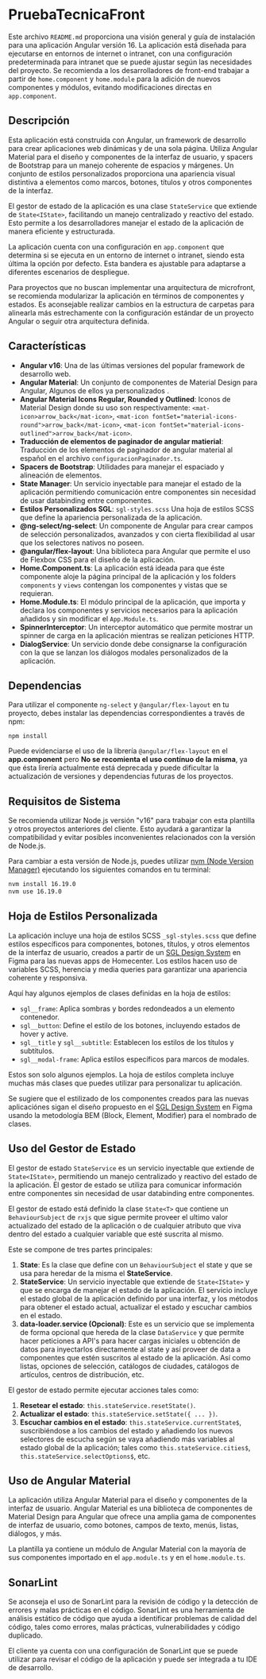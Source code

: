 # PruebaTecnicaFront

Este archivo `README.md` proporciona una visión general y guía de instalación para una aplicación Angular versión 16. La aplicación está diseñada para ejecutarse en entornos de internet o intranet, con una configuración predeterminada para intranet que se puede ajustar según las necesidades del proyecto. Se recomienda a los desarrolladores de front-end trabajar a partir de `home.component` y `home.module` para la adición de nuevos componentes y módulos, evitando modificaciones directas en `app.component`.

## Descripción

Esta aplicación está construida con Angular, un framework de desarrollo para crear aplicaciones web dinámicas y de una sola página. Utiliza Angular Material para el diseño y componentes de la interfaz de usuario, y spacers de Bootstrap para un manejo coherente de espacios y márgenes. Un conjunto de estilos personalizados proporciona una apariencia visual distintiva a elementos como marcos, botones, títulos y otros componentes de la interfaz.

El gestor de estado de la aplicación es una clase `StateService` que extiende de `State<IState>`, facilitando un manejo centralizado y reactivo del estado. Esto permite a los desarrolladores manejar el estado de la aplicación de manera eficiente y estructurada.

La aplicación cuenta con una configuración en `app.component` que determina si se ejecuta en un entorno de internet o intranet, siendo esta última la opción por defecto. Esta bandera es ajustable para adaptarse a diferentes escenarios de despliegue.

Para proyectos que no buscan implementar una arquitectura de microfront, se recomienda modularizar la aplicación en términos de componentes y estados. Es aconsejable realizar cambios en la estructura de carpetas para alinearla más estrechamente con la configuración estándar de un proyecto Angular o seguir otra arquitectura definida.

## Características

- **Angular v16**: Una de las últimas versiones del popular framework de desarrollo web.
- **Angular Material**: Un conjunto de componentes de Material Design para Angular, Algunos de ellos ya personalizados .
- **Angular Material Icons Regular, Rounded y Outlined**: Iconos de Material Design donde su uso son respectivamente: 
  `<mat-icon>arrow_back</mat-icon>`,
  `<mat-icon fontSet="material-icons-round">arrow_back</mat-icon>`,
  `<mat-icon fontSet="material-icons-outlined">arrow_back</mat-icon>`.
- **Traducción de elementos de paginador de angular matierial**: Traducción de los elementos de paginador de angular material al español en el archivo `configuracionPaginador.ts`.
- **Spacers de Bootstrap**: Utilidades para manejar el espaciado y alineación de elementos.
- **State Manager**: Un servicio inyectable para manejar el estado de la aplicación permitiendo comunicación entre componentes sin necesidad de usar databinding entre componentes.
- **Estilos Personalizados SGL**: `sgl-styles.scss` Una hoja de estilos SCSS que define la apariencia personalizada de la aplicación.
- **@ng-select/ng-select**: Un componente de Angular para crear campos de selección personalizados, avanzados y con cierta flexibilidad al usar que los selectores nativos no poseen.
- **@angular/flex-layout**: Una biblioteca para Angular que permite el uso de Flexbox CSS para el diseño de la aplicación.
- **Home.Component.ts**: La aplicación está ideada para que éste componente aloje la página principal de la aplicación y los folders `components` y `views` contengan los componentes y vistas que se requieran.
- **Home.Module.ts**: El módulo principal de la aplicación, que importa y declara los componentes y servicios necesarios para la aplicación añadidos y sin modificar el `App.Module.ts`.
- **SpinnerInterceptor**: Un interceptor automático que permite mostrar un spinner de carga en la aplicación mientras se realizan peticiones HTTP.
- **DialogService**: Un servicio donde debe consignarse la configuración con la que se lanzan los diálogos modales personalizados de la aplicación.

## Dependencias

Para utilizar el componente `ng-select` y `@angular/flex-layout` en tu proyecto, debes instalar las dependencias correspondientes a través de npm:

````
npm install
````

Puede evidenciarse el uso de la librería `@angular/flex-layout` en el **app.component** pero **No se recomienta el uso contínuo de la misma**, ya que ésta lirería actualmente está deprecada y puede dificultar la actualización de versiones y dependencias futuras de los proyectos.

## Requisitos de Sistema

Se recomienda utilizar Node.js versión "v16" para trabajar con esta plantilla y otros proyectos anteriores del cliente. Esto ayudará a garantizar la compatibilidad y evitar posibles inconvenientes relacionados con la versión de Node.js.

Para cambiar a esta versión de Node.js, puedes utilizar [nvm (Node Version Manager)](https://github.com/nvm-sh/nvm) ejecutando los siguientes comandos en tu terminal:

```bash
nvm install 16.19.0
nvm use 16.19.0
````

## Hoja de Estilos Personalizada

La aplicación incluye una hoja de estilos SCSS `_sgl-styles.scss` que define estilos específicos para componentes, botones, títulos, y otros elementos de la interfaz de usuario, creados a partir de un [SGL Design System](https://www.figma.com/file/5sNysOm2g7kT4CRKVaSw3v/SGL---Desing-Sytem?type=design&node-id=1801-95254&mode=design) en Figma para las nuevas apps de Homecenter. Los estilos hacen uso de variables SCSS, herencia y media queries para garantizar una apariencia coherente y responsiva.

Aquí hay algunos ejemplos de clases definidas en la hoja de estilos:

- `sgl__frame`: Aplica sombras y bordes redondeados a un elemento contenedor.
- `sgl__button`: Define el estilo de los botones, incluyendo estados de hover y active.
- `sgl__title` y `sgl__subtitle`: Establecen los estilos de los títulos y subtítulos.
- `sgl__modal-frame`: Aplica estilos específicos para marcos de modales.

Estos son solo algunos ejemplos. La hoja de estilos completa incluye muchas más clases que puedes utilizar para personalizar tu aplicación.

Se sugiere que el estilizado de los componentes creados para las nuevas aplicaciónes sigan el diseño propuesto en el [SGL Design System](https://www.figma.com/file/5sNysOm2g7kT4CRKVaSw3v/SGL---Desing-Sytem?type=design&node-id=1801-95254&mode=design) en Figma usando la metodología BEM (Block, Element, Modifier) para el nombrado de clases.

## Uso del Gestor de Estado

El gestor de estado `StateService` es un servicio inyectable que extiende de `State<IState>`, permitiendo un manejo centralizado y reactivo del estado de la aplicación. El gestor de estado se utiliza para comunicar información entre componentes sin necesidad de usar databinding entre componentes.

El gestor de estado está definido la clase `State<T>` que contiene un  `BehaviourSubject` de `rxjs` que sigue permite proveer el ultimo valor actualizado del estado de la aplicación o de cualquier atributo que viva dentro del estado a cualquier variable que esté suscrita al mismo.

Este se compone de tres partes principales:

1. **State**: Es la clase que define con un `BehaviourSubject` el state y que se usa para heredar de la misma el **StateService**.
2. **StateService**: Un servicio inyectable que extiende de `State<IState>` y que se encarga de manejar el estado de la aplicación. El servicio incluye el estado global de la aplicación definido por una interfaz, y los métodos para obtener el estado actual, actualizar el estado y escuchar cambios en el estado.
3. **data-loader.service (Opcional)**: Este es un servicio que se implementa de forma opcional que hereda de la clase `DataService` y que permite hacer peticiones a API's para hacer cargas iniciales u obtención de datos para inyectarlos directamente al state y así proveer de data a componentes que estén suscritos al estado de la aplicación. Así como listas, opciones de selección, catálogos de ciudades, catálogos de artículos, centros de distribución, etc.

El gestor de estado permite ejecutar acciones tales como:

1. **Resetear el estado**: `this.stateService.resetState()`.
2. **Actualizar el estado**: `this.stateService.setState({ ... })`.
3. **Escuchar cambios en el estado**: `this.stateService.currentState$`, suscribiéndose a los cambios del estado y añadiendo los nuevos selectores de escucha según se vaya añadiendo más variables al estado global de la aplicación; tales como `this.stateService.cities$`, `this.stateService.selectOptions$`, etc.

## Uso de Angular Material

La aplicación utiliza Angular Material para el diseño y componentes de la interfaz de usuario. Angular Material es una biblioteca de componentes de Material Design para Angular que ofrece una amplia gama de componentes de interfaz de usuario, como botones, campos de texto, menús, listas, diálogos, y más.

La plantilla ya contiene un módulo de Angular Material con la mayoría de sus componentes importado en el `app.module.ts` y en el `home.module.ts`.

## SonarLint

Se aconseja el uso de SonarLint para la revisión de código y la detección de errores y malas prácticas en el código. SonarLint es una herramienta de análisis estático de código que ayuda a identificar problemas de calidad del código, tales como errores, malas prácticas, vulnerabilidades y código duplicado.

El cliente ya cuenta con una configuración de SonarLint que se puede utilizar para revisar el código de la aplicación y puede ser integrada a tu IDE de desarrollo.

